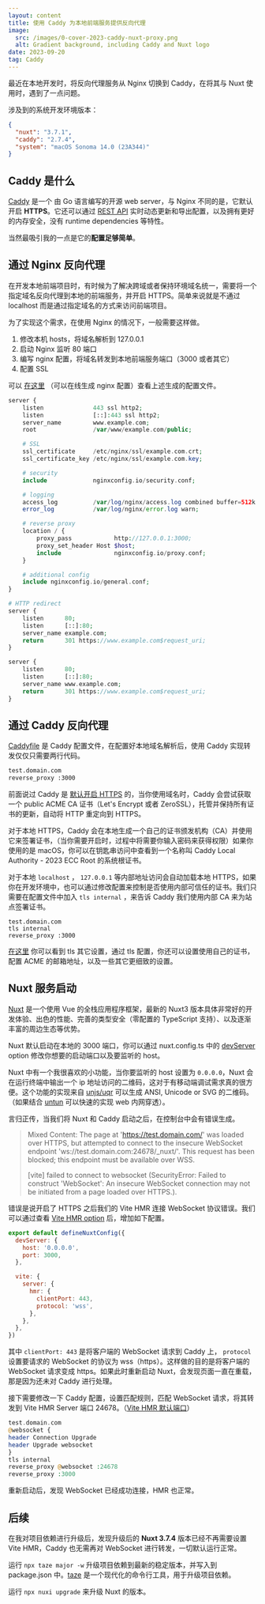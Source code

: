```yaml
---
layout: content
title: 使用 Caddy 为本地前端服务提供反向代理
image:
  src: /images/0-cover-2023-caddy-nuxt-proxy.png
  alt: Gradient background, including Caddy and Nuxt logo
date: 2023-09-20
tag: Caddy
---
```


最近在本地开发时，将反向代理服务从 Nginx 切换到 Caddy，在将其与 Nuxt 使用时，遇到了一点问题。

涉及到的系统开发环境版本：

```json
{
  "nuxt": "3.7.1",
  "caddy": "2.7.4",
  "system": "macOS Sonoma 14.0 (23A344)"
}
```

## Caddy 是什么

[Caddy](https://github.com/caddyserver/caddy) 是一个 由 Go 语言编写的开源 web server，与 Nginx 不同的是，它默认开启 **HTTPS**。它还可以通过 [REST API](https://caddyserver.com/docs/api) 实时动态更新和导出配置，以及拥有更好的内存安全，没有 runtime dependencies 等特性。

当然最吸引我的一点是它的**配置足够简单**。

## 通过 Nginx 反向代理

在开发本地前端项目时，有时候为了解决跨域或者保持环境域名统一，需要将一个指定域名反向代理到本地的前端服务，并开启 HTTPS。简单来说就是不通过 localhost 而是通过指定域名的方式来访问前端项目。

为了实现这个需求，在使用 Nginx 的情况下，一般需要这样做。

1. 修改本机 hosts，将域名解析到 127.0.0.1
2. 启动 Nginx 监听 80 端口
3. 编写 nginx 配置，将域名转发到本地前端服务端口（3000 或者其它）
4. 配置 SSL

可以 [在这里](https://www.digitalocean.com/community/tools/nginx?domains.0.server.wwwSubdomain=true&domains.0.server.redirectSubdomains=false&domains.0.https.certType=custom&domains.0.php.php=false&domains.0.reverseProxy.reverseProxy=true&domains.0.routing.index=index.html&domains.0.routing.fallbackHtml=true&domains.0.routing.fallbackPhp=false&global.app.lang=zhCN) （可以在线生成 nginx 配置）查看上述生成的配置文件。

```php
server {
    listen              443 ssl http2;
    listen              [::]:443 ssl http2;
    server_name         www.example.com;
    root                /var/www/example.com/public;

    # SSL
    ssl_certificate     /etc/nginx/ssl/example.com.crt;
    ssl_certificate_key /etc/nginx/ssl/example.com.key;

    # security
    include             nginxconfig.io/security.conf;

    # logging
    access_log          /var/log/nginx/access.log combined buffer=512k flush=1m;
    error_log           /var/log/nginx/error.log warn;

    # reverse proxy
    location / {
        proxy_pass            http://127.0.0.1:3000;
        proxy_set_header Host $host;
        include               nginxconfig.io/proxy.conf;
    }

    # additional config
    include nginxconfig.io/general.conf;
}

# HTTP redirect
server {
    listen      80;
    listen      [::]:80;
    server_name example.com;
    return      301 https://www.example.com$request_uri;
}

server {
    listen      80;
    listen      [::]:80;
    server_name www.example.com;
    return      301 https://www.example.com$request_uri;
}
```

## 通过 Caddy 反向代理

[Caddyfile](https://caddyserver.com/docs/caddyfile) 是 Caddy 配置文件，在配置好本地域名解析后，使用 Caddy 实现转发仅仅只需要两行代码。

```bash
test.domain.com
reverse_proxy :3000
```

前面说过 Caddy 是 [默认开启 HTTPS](https://caddyserver.com/docs/automatic-https) 的，当你使用域名时，Caddy 会尝试获取一个 public ACME CA 证书（Let's Encrypt 或者 ZeroSSL），托管并保持所有证书的更新，自动将 HTTP 重定向到 HTTPS。

对于本地 HTTPS，Caddy 会在本地生成一个自己的证书颁发机构（CA）并使用它来签署证书，（当你需要开启时，过程中将需要你输入密码来获得权限）如果你使用的是 macOS，你可以在钥匙串访问中查看到一个名称叫 Caddy Local Authority - 2023 ECC Root 的系统根证书。

对于本地 `localhost` ， `127.0.0.1` 等内部地址访问会自动加载本地 HTTPS，如果你在开发环境中，也可以通过修改配置来控制是否使用内部可信任的证书。我们只需要在配置文件中加入 `tls internal` ，来告诉 Caddy 我们使用内部 CA 来为站点签署证书。

```shell
test.domain.com
tls internal
reverse_proxy :3000
```

[在这里](https://caddyserver.com/docs/caddyfile/directives/tls#tls) 你可以看到 tls 其它设置，通过 tls 配置，你还可以设置使用自己的证书，配置 ACME 的邮箱地址，以及一些其它更细致的设置。

## Nuxt 服务启动

[Nuxt](https://nuxt.com/docs) 是一个使用 Vue 的全栈应用程序框架，最新的 Nuxt3 版本具体非常好的开发体验、出色的性能、完善的类型安全（零配置的 TypeScript 支持）、以及逐渐丰富的周边生态等优势。

Nuxt 默认启动在本地的 3000 端口，你可以通过 nuxt.config.ts 中的 [devServer](https://nuxt.com/docs/api/configuration/nuxt-config#devserver) option 修改你想要的启动端口以及要监听的 host。

Nuxt 中有一个我很喜欢的小功能，当你要监听的 host 设置为 `0.0.0.0`，Nuxt 会在运行终端中输出一个 ip 地址访问的二维码，这对于有移动端调试需求真的很方便。这个功能的实现来自 [unjs/uqr](https://github.com/unjs/uqr) 可以生成 ANSI, Unicode or SVG 的二维码。 （如果结合 [untun](https://github.com/unjs/untun) 可以快速的实现 web 内网穿透）。

言归正传，当我们将 Nuxt 和 Caddy 启动之后，在控制台中会有错误生成。

> Mixed Content: The page at 'https://test.domain.com/' was loaded over HTTPS, but attempted to connect to the insecure WebSocket endpoint 'ws://test.domain.com:24678/\_nuxt/'. This request has been blocked; this endpoint must be available over WSS.
>
> [vite] failed to connect to websocket (SecurityError: Failed to construct 'WebSocket': An insecure WebSocket connection may not be initiated from a page loaded over HTTPS.).

错误是说开启了 HTTPS 之后我们的 Vite HMR 连接 WebSocket 协议错误。我们可以通过查看 [Vite HMR option](https://vitejs.dev/config/server-options.html#server-hmr) 后，增加如下配置。

```javascript
export default defineNuxtConfig({
  devServer: {
    host: '0.0.0.0',
    port: 3000,
  },

  vite: {
    server: {
      hmr: {
        clientPort: 443,
        protocol: 'wss',
      },
    },
  },
})
```

其中 `clientPort: 443` 是将客户端的 WebSocket 请求到 Caddy 上， `protocol` 设置要请求的 WebSocket 的协议为 wss（https）。这样做的目的是将客户端的 WebSocket 请求变成 https。如果此时重新启动 Nuxt，会发现页面一直在重载，那是因为还未对 Caddy 进行处理。

接下需要修改一下 Caddy 配置，设置匹配规则，匹配 WebSocket 请求，将其转发到 Vite HMR Server 端口 24678。（[Vite HMR 默认端口](https://github.com/vitejs/vite/blob/ca34c64b1dc6e898495d655f89c300dd14758121/packages/vite/src/node/server/ws.ts#L115)）

```php
test.domain.com
@websocket {
header Connection Upgrade
header Upgrade websocket
}
tls internal
reverse_proxy @websocket :24678
reverse_proxy :3000
```

重新启动后，发现 WebSocket 已经成功连接，HMR 也正常。

## 后续

在我对项目依赖进行升级后，发现升级后的 **Nuxt 3.7.4** 版本已经不再需要设置 Vite HMR，Caddy 也无需再对 WebSocket 进行转发，一切默认运行正常。

运行 `npx taze major -w` 升级项目依赖到最新的稳定版本，并写入到 package.json 中。[taze](https://github.com/antfu/taze) 是一个现代化的命令行工具，用于升级项目依赖。

运行 `npx nuxi upgrade` 来升级 Nuxt 的版本。
